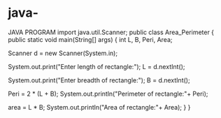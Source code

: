 # java-
JAVA PROGRAM
import java.util.Scanner; public class Area_Perimeter { public static void main(String[] args) { int L, B, Peri, Area;

Scanner d = new Scanner(System.in);

System.out.print("Enter length of rectangle:"); L = d.nextInt();

System.out.print("Enter breadth of rectangle:"); B = d.nextInt();

Peri = 2 * (L + B); System.out.println("Perimeter of rectangle:"+ Peri);

area = L * B; System.out.println("Area of rectangle:"+ Area); } }
